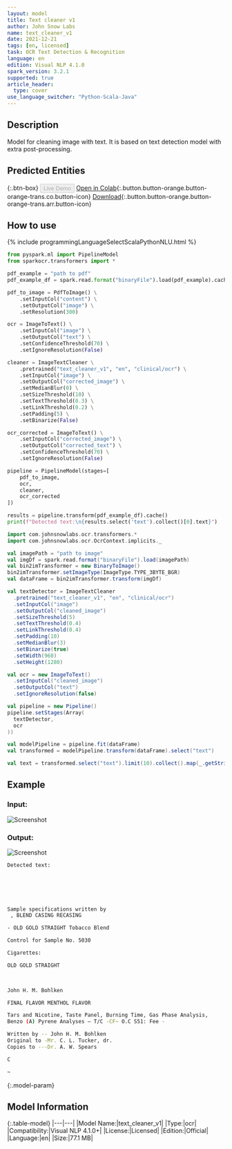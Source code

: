 ```yaml
---
layout: model
title: Text cleaner v1
author: John Snow Labs
name: text_cleaner_v1
date: 2021-12-21
tags: [en, licensed]
task: OCR Text Detection & Recognition
language: en
edition: Visual NLP 4.1.0
spark_version: 3.2.1
supported: true
article_header:
  type: cover
use_language_switcher: "Python-Scala-Java"
---
```


## Description

Model for cleaning image with text. It is based on text detection model with extra post-processing.

## Predicted Entities



{:.btn-box}
<button class="button button-orange" disabled>Live Demo</button>
[Open in Colab](https://github.com/JohnSnowLabs/spark-ocr-workshop/blob/master/jupyter/Cards/SparkOcrImageCleaner.ipynb){:.button.button-orange.button-orange-trans.co.button-icon}
[Download](https://s3.amazonaws.com/auxdata.johnsnowlabs.com/clinical/ocr/text_cleaner_v1_en_3.0.0_2.4_1640088709401.zip){:.button.button-orange.button-orange-trans.arr.button-icon}


## How to use
<div class="tabs-box" markdown="1">
{% include programmingLanguageSelectScalaPythonNLU.html %}

```python
from pyspark.ml import PipelineModel
from sparkocr.transformers import *

pdf_example = "path to pdf"
pdf_example_df = spark.read.format("binaryFile").load(pdf_example).cache()

pdf_to_image = PdfToImage() \
    .setInputCol("content") \
    .setOutputCol("image") \
    .setResolution(300)

ocr = ImageToText() \
    .setInputCol("image") \
    .setOutputCol("text") \
    .setConfidenceThreshold(70) \
    .setIgnoreResolution(False)

cleaner = ImageTextCleaner \
    .pretrained("text_cleaner_v1", "en", "clinical/ocr") \
    .setInputCol("image") \
    .setOutputCol("corrected_image") \
    .setMedianBlur(0) \
    .setSizeThreshold(10) \
    .setTextThreshold(0.3) \
    .setLinkThreshold(0.2) \
    .setPadding(5) \
    .setBinarize(False)

ocr_corrected = ImageToText() \
    .setInputCol("corrected_image") \
    .setOutputCol("corrected_text") \
    .setConfidenceThreshold(70) \
    .setIgnoreResolution(False)

pipeline = PipelineModel(stages=[
    pdf_to_image,
    ocr,
    cleaner,
    ocr_corrected
])

results = pipeline.transform(pdf_example_df).cache()
print(f"Detected text:\n{results.select('text').collect()[0].text}")
```
```scala
import com.johnsnowlabs.ocr.transformers.*
import com.johnsnowlabs.ocr.OcrContext.implicits._

val imagePath = "path to image"
val imgDf = spark.read.format("binaryFile").load(imagePath)
val bin2imTransformer = new BinaryToImage()
bin2imTransformer.setImageType(ImageType.TYPE_3BYTE_BGR)
val dataFrame = bin2imTransformer.transform(imgDf)

val textDetector = ImageTextCleaner
  .pretrained("text_cleaner_v1", "en", "clinical/ocr")
  .setInputCol("image")
  .setOutputCol("cleaned_image")
  .setSizeThreshold(5)
  .setTextThreshold(0.4)
  .setLinkThreshold(0.4)
  .setPadding(10)
  .setMedianBlur(3)
  .setBinarize(true)
  .setWidth(960)
  .setHeight(1280)

val ocr = new ImageToText()
  .setInputCol("cleaned_image")
  .setOutputCol("text")
  .setIgnoreResolution(false)

val pipeline = new Pipeline()
pipeline.setStages(Array(
  textDetector,
  ocr
))

val modelPipeline = pipeline.fit(dataFrame)
val transformed = modelPipeline.transform(dataFrame).select("text")

val text = transformed.select("text").limit(10).collect().map(_.getString(0)).mkString("")
```
</div>


## Example

### Input:
![Screenshot](../../_examples_ocr/image4.png)

### Output:
![Screenshot](../../_examples_ocr/image4_out.png)

```bash
Detected text:
 

 

 

Sample specifications written by
 , BLEND CASING RECASING

- OLD GOLD STRAIGHT Tobacco Blend

Control for Sample No. 5030

Cigarettes:

OLD GOLD STRAIGHT

 

John H. M. Bohlken

FINAL FLAVOR MENTHOL FLAVOR

Tars and Nicotine, Taste Panel, Burning Time, Gas Phase Analysis,
Benzo (A) Pyrene Analyses — T/C -CF~ O.C S51: Fee -

Written by -- John H. M. Bohlken
Original to -Mr. C. L. Tucker, dr.
Copies to ---Dr. A. W. Spears

C

~
```


{:.model-param}
## Model Information

{:.table-model}
|---|---|
|Model Name:|text_cleaner_v1|
|Type:|ocr|
|Compatibility:|Visual NLP 4.1.0+|
|License:|Licensed|
|Edition:|Official|
|Language:|en|
|Size:|77.1 MB|
